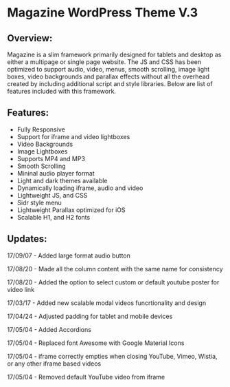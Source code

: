 # Magazine WordPress Theme V.3
## Overview:
Magazine is a slim framework primarily designed for tablets and desktop as either a multipage or single page website. The JS and CSS has been optimized to support audio, video, menus, smooth scrolling, image light boxes, video backgrounds and parallax effects without all the overhead created by including additional script and style libraries. Below are list of features included with this framework.

## Features:
* Fully Responsive
* Support for iframe and video lightboxes
* Video Backgrounds
* Image Lightboxes
* Supports MP4 and MP3
* Smooth Scrolling
* Mininal audio player format
* Light and dark themes available
* Dynamically loading iframe, audio and video 
* Lightweight JS, and CSS
* Sidr style menu
* Lightweight Parallax optimized for iOS
* Scalable H1, and H2 fonts

## Updates:
17/09/07 - Added large format audio button

17/08/20 - Made all the column content with the same name for consistency

17/08/20 - Added the option to select custom or default youtube poster for video link

17/03/17 - Added new scalable modal videos funcrtionality and design

17/04/24 - Adjusted padding for tablet and mobile devices

17/05/04 - Added Accordions

17/05/04 - Replaced font Awesome with Google Material Icons

17/05/04 - iframe correctly empties when closing YouTube, Vimeo, Wistia, or any other iframe based videos

17/05/04 - Removed default YouTube video from iframe
